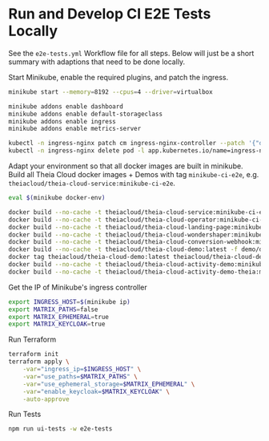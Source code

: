 # Run and Develop CI E2E Tests Locally

See the `e2e-tests.yml` Workflow file for all steps. Below will just be a short summary with adaptions that need to be done locally.

Start Minikube, enable the required plugins, and patch the ingress.

```sh
minikube start --memory=8192 --cpus=4 --driver=virtualbox

minikube addons enable dashboard
minikube addons enable default-storageclass
minikube addons enable ingress
minikube addons enable metrics-server

kubectl -n ingress-nginx patch cm ingress-nginx-controller --patch '{"data":{"allow-snippet-annotations":"true"}}'
kubectl -n ingress-nginx delete pod -l app.kubernetes.io/name=ingress-nginx
```

Adapt your environment so that all docker images are built in minikube. Build all Theia Cloud docker images + Demos with tag `minikube-ci-e2e`, e.g. `theiacloud/theia-cloud-service:minikube-ci-e2e`.

```sh
eval $(minikube docker-env)

docker build --no-cache -t theiacloud/theia-cloud-service:minikube-ci-e2e -f dockerfiles/service/Dockerfile .
docker build --no-cache -t theiacloud/theia-cloud-operator:minikube-ci-e2e -f dockerfiles/operator/Dockerfile .
docker build --no-cache -t theiacloud/theia-cloud-landing-page:minikube-ci-e2e -f dockerfiles/landing-page/Dockerfile .
docker build --no-cache -t theiacloud/theia-cloud-wondershaper:minikube-ci-e2e -f dockerfiles/wondershaper/Dockerfile .
docker build --no-cache -t theiacloud/theia-cloud-conversion-webhook:minikube-ci-e2e -f dockerfiles/conversion-webhook/Dockerfile .
docker build --no-cache -t theiacloud/theia-cloud-demo:latest -f demo/dockerfiles/demo-theia-docker/Dockerfile demo/dockerfiles/demo-theia-docker/.
docker tag theiacloud/theia-cloud-demo:latest theiacloud/theia-cloud-demo:minikube-ci-e2e
docker build --no-cache -t theiacloud/theia-cloud-activity-demo:minikube-ci-e2e -f demo/dockerfiles/demo-theia-monitor-vscode/Dockerfile demo/dockerfiles/demo-theia-monitor-vscode/.
docker build --no-cache -t theiacloud/theia-cloud-activity-demo-theia:minikube-ci-e2e -f demo/dockerfiles/demo-theia-monitor-theia/Dockerfile .
```

Get the IP of Minikube's ingress controller

```sh
export INGRESS_HOST=$(minikube ip)
export MATRIX_PATHS=false
export MATRIX_EPHEMERAL=true
export MATRIX_KEYCLOAK=true
```

Run Terraform

```sh
terraform init
terraform apply \
    -var="ingress_ip=$INGRESS_HOST" \
    -var="use_paths=$MATRIX_PATHS" \
    -var="use_ephemeral_storage=$MATRIX_EPHEMERAL" \
    -var="enable_keycloak=$MATRIX_KEYCLOAK" \
    -auto-approve
```

Run Tests

```sh
npm run ui-tests -w e2e-tests
```
